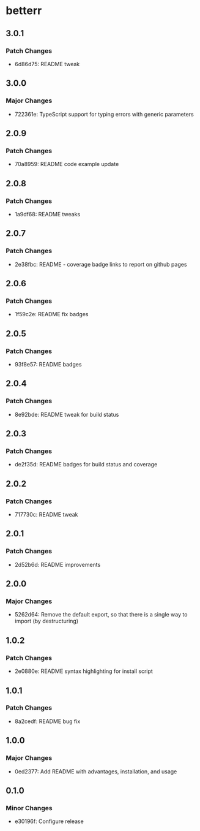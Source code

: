 # betterr

## 3.0.1

### Patch Changes

- 6d86d75: README tweak

## 3.0.0

### Major Changes

- 722361e: TypeScript support for typing errors with generic parameters

## 2.0.9

### Patch Changes

- 70a8959: README code example update

## 2.0.8

### Patch Changes

- 1a9df68: README tweaks

## 2.0.7

### Patch Changes

- 2e38fbc: README - coverage badge links to report on github pages

## 2.0.6

### Patch Changes

- 1f59c2e: README fix badges

## 2.0.5

### Patch Changes

- 93f8e57: README badges

## 2.0.4

### Patch Changes

- 8e92bde: README tweak for build status

## 2.0.3

### Patch Changes

- de2f35d: README badges for build status and coverage

## 2.0.2

### Patch Changes

- 717730c: README tweak

## 2.0.1

### Patch Changes

- 2d52b6d: README improvements

## 2.0.0

### Major Changes

- 5262d64: Remove the default export, so that there is a single way to import (by destructuring)

## 1.0.2

### Patch Changes

- 2e0880e: README syntax highlighting for install script

## 1.0.1

### Patch Changes

- 8a2cedf: README bug fix

## 1.0.0

### Major Changes

- 0ed2377: Add README with advantages, installation, and usage

## 0.1.0

### Minor Changes

- e30196f: Configure release
